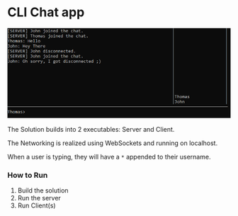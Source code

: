 # CLI Chat app

![CLI Chat App Screenshot](Github/cli-chat-screenshot.png)

The Solution builds into 2 executables: Server and Client.

The Networking is realized using WebSockets and running on localhost.

When a user is typing, they will have a `*` appended to their username.

### How to Run
1. Build the solution
2. Run the server
3. Run Client(s)
